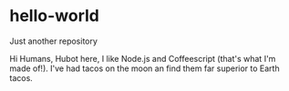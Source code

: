 # hello-world
Just another repository

Hi Humans,
Hubot here, I like Node.js and Coffeescript (that's what I'm made of!).
I've had tacos on the moon an find them far superior to Earth tacos.
